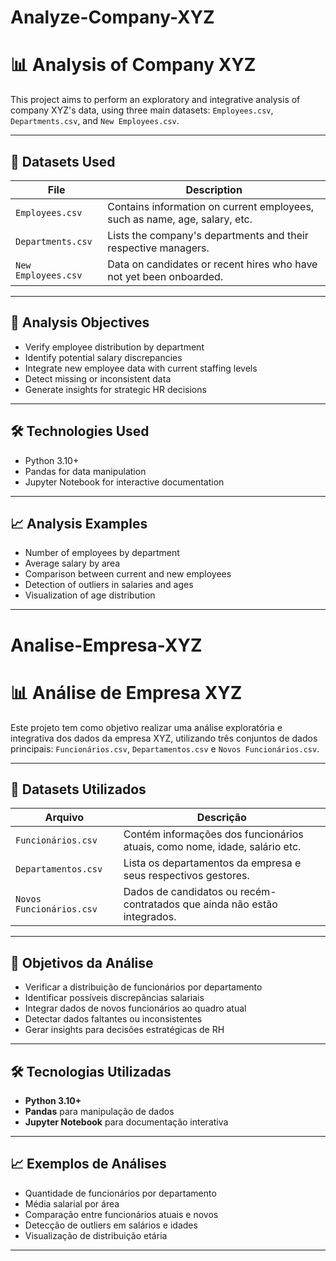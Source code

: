 # Analyze-Company-XYZ
# 📊 Analysis of Company XYZ

This project aims to perform an exploratory and integrative analysis of company XYZ's data, using three main datasets: `Employees.csv`, `Departments.csv`, and `New Employees.csv`.

---

## 📁 Datasets Used

| File | Description |
|------------------------|-----------------------------------------------------------|
| `Employees.csv` | Contains information on current employees, such as name, age, salary, etc. |
| `Departments.csv` | Lists the company's departments and their respective managers. |
| `New Employees.csv` | Data on candidates or recent hires who have not yet been onboarded. |

---

## 🧪 Analysis Objectives

- Verify employee distribution by department
- Identify potential salary discrepancies
- Integrate new employee data with current staffing levels
- Detect missing or inconsistent data
- Generate insights for strategic HR decisions

---

## 🛠️ Technologies Used

- Python 3.10+
- Pandas for data manipulation
- Jupyter Notebook for interactive documentation

---

## 📈 Analysis Examples

- Number of employees by department
- Average salary by area
- Comparison between current and new employees
- Detection of outliers in salaries and ages
- Visualization of age distribution

---





# Analise-Empresa-XYZ
# 📊 Análise de Empresa XYZ

Este projeto tem como objetivo realizar uma análise exploratória e integrativa dos dados da empresa XYZ, utilizando três conjuntos de dados principais: `Funcionários.csv`, `Departamentos.csv` e `Novos Funcionários.csv`.

---

## 📁 Datasets Utilizados

| Arquivo                | Descrição                                                                 |
|------------------------|---------------------------------------------------------------------------|
| `Funcionários.csv`     | Contém informações dos funcionários atuais, como nome, idade, salário etc.|
| `Departamentos.csv`    | Lista os departamentos da empresa e seus respectivos gestores.            |
| `Novos Funcionários.csv` | Dados de candidatos ou recém-contratados que ainda não estão integrados. |

---

## 🧪 Objetivos da Análise

- Verificar a distribuição de funcionários por departamento
- Identificar possíveis discrepâncias salariais
- Integrar dados de novos funcionários ao quadro atual
- Detectar dados faltantes ou inconsistentes
- Gerar insights para decisões estratégicas de RH

---

## 🛠️ Tecnologias Utilizadas

- **Python 3.10+**
- **Pandas** para manipulação de dados
- **Jupyter Notebook** para documentação interativa

---

## 📈 Exemplos de Análises

- Quantidade de funcionários por departamento
- Média salarial por área
- Comparação entre funcionários atuais e novos
- Detecção de outliers em salários e idades
- Visualização de distribuição etária

---

